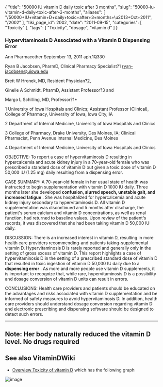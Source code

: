 {
    "title": "50000 IU vitamin D daily toxic after 3 months",
    "slug": "50000-iu-vitamin-d-daily-toxic-after-3-months",
    "aliases": [
        "/50000+IU+vitamin+D+daily+toxic+after+3+months+\u2013+Oct+2011",
        "/2002"
    ],
    "tiki_page_id": 2002,
    "date": "2011-09-15",
    "categories": [
        "Toxicity"
    ],
    "tags": [
        "Toxicity",
        "dosage",
        "vitamin d"
    ]
}


### Hypervitaminosis D Associated with a Vitamin D Dispensing Error

Ann Pharmacother September 13, 2011 aph.1Q330

Ryan B Jacobsen, PharmD, Clinical Pharmacy Specialist?1 ryan-jacobsen@uiowa.edu

Brett W Hronek, MD, Resident Physician?2,

Ginelle A Schmidt, PharmD, Assistant Professor?3 and

Margo L Schilling, MD, Professor?1*

1 University of Iowa Hospitals and Clinics; Assistant Professor (Clinical), College of Pharmacy, University of Iowa, Iowa City, IA

2 Department of Internal Medicine, University of Iowa Hospitals and Clinics

3 College of Pharmacy, Drake University, Des Moines, IA; Clinical Pharmacist, Penn Avenue Internal Medicine, Des Moines

4 Department of Internal Medicine, University of Iowa Hospitals and Clinics

OBJECTIVE: To report a case of hypervitaminosis D resulting in hypercalcemia and acute kidney injury in a 70-year-old female who was prescribed a standard dose of vitamin D but given a toxic dose of vitamin D 50,000 IU (1.25 mg) daily resulting from a dispensing error.

CASE SUMMARY: A 70-year-old female in her usual state of health was instructed to begin supplementation with vitamin D 1000 IU daily. Three months later she developed  **confusion, slurred speech, unstable gait, and increased fatigue** . She was hospitalized for hypercalcemia and acute kidney injury secondary to hypervitaminosis D. All vitamin D supplementation was discontinued and 5 months after discharge, the patient's serum calcium and vitamin D concentrations, as well as renal function, had returned to baseline values. Upon review of the patient's records, it was discovered that she had been taking vitamin D 50,000 IU daily.

DISCUSSION: There is an increased interest in vitamin D, resulting in more health care providers recommending-and patients taking-supplemental vitamin D. Hypervitaminosis D is rarely reported and generally only in the setting of gross excess of vitamin D. This report highlights a case of hypervitaminosis D in the setting of a prescribed standard dose of vitamin D that resulted in toxic ingestion of vitamin D 50,000 IU daily due to a  **dispensing error** . As more and more people use vitamin D supplements, it is important to recognize that, while rare, hypervitaminosis D is a possibility and dosage conversion of vitamin D units can result in errors.

CONCLUSIONS: Health care providers and patients should be educated on the advantages and risks associated with vitamin D supplementation and be informed of safety measures to avoid hypervitaminosis D. In addition, health care providers should understand dosage conversion regarding vitamin D and electronic prescribing and dispensing software should be designed to detect such errors.

---

## Note: Her body naturally reduced the vitamin D level. No drugs required

## See also VitaminDWiki

* [Overview Toxicity of vitamin D](/posts/overview-toxicity-of-vitamin-d) which has the following graph

<img src="/attachments/d3.mock.jpg" alt="image">